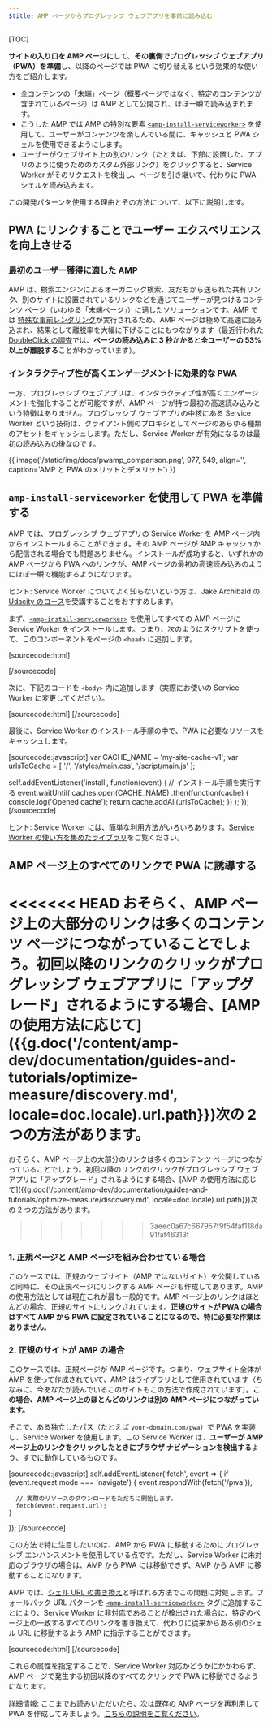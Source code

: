 ```yaml
---
$title: AMP ページからプログレッシブ ウェブアプリを事前に読み込む
---
```

[TOC]

**サイトの入り口を AMP ページに**して、**その裏側でプログレッシブ ウェブアプリ（PWA）を準備**し、以降のページでは PWA に切り替えるという効果的な使い方をご紹介します。

* 全コンテンツの「末端」ページ（概要ページではなく、特定のコンテンツが含まれているページ）は AMP として公開され、ほぼ一瞬で読み込まれます。
* こうした AMP では AMP の特別な要素 [`<amp-install-serviceworker>`](/ja/docs/reference/components/amp-install-serviceworker.html) を使用して、ユーザーがコンテンツを楽しんでいる間に、キャッシュと PWA シェルを使用できるようにします。
* ユーザーがウェブサイト上の別のリンク（たとえば、下部に設置した、アプリのように使うためのカスタム外部リンク）をクリックすると、Service Worker がそのリクエストを検出し、ページを引き継いで、代わりに PWA シェルを読み込みます。

この開発パターンを使用する理由とその方法について、以下に説明します。


## PWA にリンクすることでユーザー エクスペリエンスを向上させる

### 最初のユーザー獲得に適した AMP

AMP は、検索エンジンによるオーガニック検索、友だちから送られた共有リンク、別のサイトに設置されているリンクなどを通じてユーザーが見つけるコンテンツ ページ（いわゆる「末端ページ」）に適したソリューションです。AMP では [特殊な事前レンダリング](/ja/learn/about-how/)が実行されるため、AMP ページは極めて高速に読み込まれ、結果として離脱率を大幅に下げることにもつながります（最近行われた [DoubleClick の調査](https://www.doubleclickbygoogle.com/articles/mobile-speed-matters/)では、**ページの読み込みに 3 秒かかると全ユーザーの 53% 以上が離脱する**ことがわかっています）。

### インタラクティブ性が高くエンゲージメントに効果的な PWA

一方、プログレッシブ ウェブアプリは、インタラクティブ性が高くエンゲージメントを強化することが可能ですが、AMP ページが持つ最初の高速読み込みという特徴はありません。プログレッシブ ウェブアプリの中核にある Service Worker という技術は、クライアント側のプロキシとしてページのあらゆる種類のアセットをキャッシュします。ただし、Service Worker が有効になるのは最初の読み込みの後なのです。

{{ image('/static/img/docs/pwamp_comparison.png', 977, 549, align='', caption='AMP と PWA のメリットとデメリット') }}

## `amp-install-serviceworker` を使用して PWA を準備する

AMP では、プログレッシブ ウェブアプリの Service Worker を AMP ページ内からインストールすることができます。その AMP ページが AMP キャッシュから配信される場合でも問題ありません。インストールが成功すると、いずれかの AMP ページから PWA へのリンクが、AMP ページの最初の高速読み込みのようにほぼ一瞬で機能するようになります。

ヒント: Service Worker についてよく知らないという方は、Jake Archibald の [Udacity のコース](https://www.udacity.com/course/offline-web-applications--ud899)を受講することをおすすめします。

まず、[`<amp-install-serviceworker>`](/ja/docs/reference/components/amp-install-serviceworker.html) を使用してすべての AMP ページに Service Worker をインストールします。つまり、次のようにスクリプトを使って、このコンポーネントをページの `<head>` に追加します。

[sourcecode:html]
<script async custom-element="amp-install-serviceworker"
  src="https://cdn.ampproject.org/v0/amp-install-serviceworker-0.1.js"></script>
[/sourcecode]

次に、下記のコードを `<body>` 内に追加します（実際にお使いの Service Worker に変更してください）。

[sourcecode:html]
<amp-install-serviceworker
      src="https://www.your-domain.com/serviceworker.js"
      layout="nodisplay">
</amp-install-serviceworker>
[/sourcecode]

最後に、Service Worker のインストール手順の中で、PWA に必要なリソースをキャッシュします。

[sourcecode:javascript]
var CACHE_NAME = 'my-site-cache-v1';
var urlsToCache = [
  '/',
  '/styles/main.css',
  '/script/main.js'
];

self.addEventListener('install', function(event) {
  // インストール手順を実行する
  event.waitUntil(
    caches.open(CACHE_NAME)
      .then(function(cache) {
        console.log('Opened cache');
        return cache.addAll(urlsToCache);
      })
  );
});
[/sourcecode]

ヒント: Service Worker には、簡単な利用方法がいろいろあります。[Service Worker の使い方を集めたライブラリ](https://github.com/GoogleChrome/sw-helpers)をご覧ください。

## AMP ページ上のすべてのリンクで PWA に誘導する

<<<<<<< HEAD
おそらく、AMP ページ上の大部分のリンクは多くのコンテンツ ページにつながっていることでしょう。初回以降のリンクのクリックがプログレッシブ ウェブアプリに「アップグレード」されるようにする場合、[AMP の使用方法に応じて]({{g.doc('/content/amp-dev/documentation/guides-and-tutorials/optimize-measure/discovery.md', locale=doc.locale).url.path}})次の 2 つの方法があります。
=======
おそらく、AMP ページ上の大部分のリンクは多くのコンテンツ ページにつながっていることでしょう。初回以降のリンクのクリックがプログレッシブ ウェブアプリに「アップグレード」されるようにする場合、[AMP の使用方法に応じて]({{g.doc('/content/amp-dev/documentation/guides-and-tutorials/optimize-measure/discovery.md', locale=doc.locale).url.path}})次の 2 つの方法があります。
>>>>>>> 3aeec0a67c667957f9f54faf118da91faf46313f

### 1. 正規ページと AMP ページを組み合わせている場合

このケースでは、正規のウェブサイト（AMP ではないサイト）を公開していると同時に、その正規ページにリンクする AMP ページも作成してあります。AMP の使用方法としては現在これが最も一般的です。AMP ページ上のリンクはほとんどの場合、正規のサイトにリンクされています。**正規のサイトが PWA の場合はすべて AMP から PWA に設定されていることになるので、特に必要な作業はありません**。

### 2. 正規のサイトが AMP の場合

このケースでは、正規ページが AMP ページです。つまり、ウェブサイト全体が AMP を使って作成されていて、AMP はライブラリとして使用されています（ちなみに、今あなたが読んでいるこのサイトもこの方法で作成されています）。**この場合、AMP ページ上のほとんどのリンクは別の AMP ページにつながっています。**

そこで、ある独立したパス（たとえば `your-domain.com/pwa`）で PWA を実装し、Service Worker を使用します。この Service Worker は、**ユーザーが AMP ページ上のリンクをクリックしたときにブラウザ ナビゲーションを検出する**よう、すでに動作しているものです。

[sourcecode:javascript]
self.addEventListener('fetch', event => {
    if (event.request.mode === 'navigate') {
      event.respondWith(fetch('/pwa'));

      // 実際のリソースのダウンロードをただちに開始します。
      fetch(event.request.url);
    }

});
[/sourcecode]

この方法で特に注目したいのは、AMP から PWA に移動するためにプログレッシブ エンハンスメントを使用している点です。ただし、Service Worker に未対応のブラウザの場合は、AMP から PWA には移動できず、AMP から AMP に移動することになります。

AMP では、[シェル URL の書き換え](/ja/docs/reference/components/amp-install-serviceworker.html#shell-url-rewrite)と呼ばれる方法でこの問題に対処します。フォールバック URL パターンを [`<amp-install-serviceworker>`](/ja/docs/reference/components/amp-install-serviceworker.html) タグに追加することにより、Service Worker に非対応であることが検出された場合に、特定のページ上の一致するすべてのリンクを書き換えて、代わりに従来からある別のシェル URL に移動するよう AMP に指示することができます。

[sourcecode:html]
<amp-install-serviceworker
      src="https://www.your-domain.com/serviceworker.js"
      layout="nodisplay"
      data-no-service-worker-fallback-url-match=".*"
      data-no-service-worker-fallback-shell-url="https://www.your-domain.com/pwa">
</amp-install-serviceworker>
[/sourcecode]

これらの属性を指定することで、Service Worker 対応かどうかにかかわらず、AMP ページで発生する初回以降のすべてのクリックで PWA に移動できるようになります。

詳細情報: ここまでお読みいただいたら、次は既存の AMP ページを再利用して PWA を作成してみましょう。[こちらの説明をご覧ください](/ja/docs/integration/pwa-amp/amp-in-pwa.html)。
